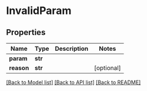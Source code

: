 # InvalidParam

## Properties
Name | Type | Description | Notes
------------ | ------------- | ------------- | -------------
**param** | **str** |  | 
**reason** | **str** |  | [optional] 

[[Back to Model list]](../README.md#documentation-for-models) [[Back to API list]](../README.md#documentation-for-api-endpoints) [[Back to README]](../README.md)


